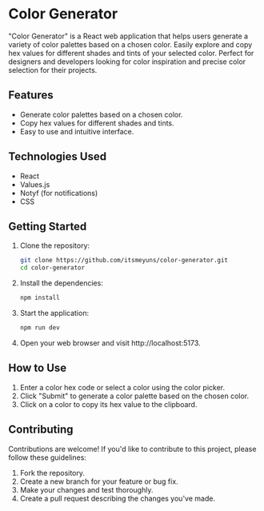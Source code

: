 # Color Generator

"Color Generator" is a React web application that helps users generate a variety of color palettes based on a chosen color. Easily explore and copy hex values for different shades and tints of your selected color. Perfect for designers and developers looking for color inspiration and precise color selection for their projects.

## Features

- Generate color palettes based on a chosen color.
- Copy hex values for different shades and tints.
- Easy to use and intuitive interface.

## Technologies Used

- React
- Values.js
- Notyf (for notifications)
- CSS

## Getting Started

1. Clone the repository:

   ```bash
   git clone https://github.com/itsmeyuns/color-generator.git
   cd color-generator
   ```

2. Install the dependencies:

   ```bash
   npm install
   ```

3. Start the application:

   ```bash
   npm run dev
   ```

4. Open your web browser and visit http://localhost:5173.

## How to Use

1. Enter a color hex code or select a color using the color picker.
2. Click "Submit" to generate a color palette based on the chosen color.
3. Click on a color to copy its hex value to the clipboard.

## Contributing

Contributions are welcome! If you'd like to contribute to this project, please follow these guidelines:

1. Fork the repository.
2. Create a new branch for your feature or bug fix.
3. Make your changes and test thoroughly.
4. Create a pull request describing the changes you've made.
